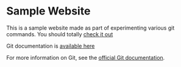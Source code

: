 # Sample Website

This is a sample website made as part of experimenting various git commands.
You should totally [check it out](https://www.zekiexperts.com)

Git documentation is [available here](https://guides.github.com/activities/hello-world/)

For more information on Git, see the
[official Git documentation](https://git-scm.com/).
